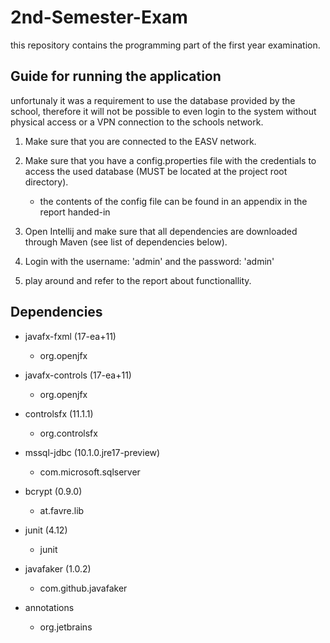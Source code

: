 # 2nd-Semester-Exam

this repository contains the programming part of the first year examination.

## Guide for running the application

unfortunaly it was a requirement to use the database provided by the school, therefore it will not be possible to even login to the system without physical access or a VPN connection to the schools network.

1. Make sure that you are connected to the EASV network.

2. Make sure that you have a config.properties file with the credentials to access the used database (MUST be located at the project root directory). 
    * the contents of the config file can be found in an appendix in the report handed-in

3. Open Intellij and make sure that all dependencies are downloaded through Maven (see list of dependencies below).

4. Login with the username: 'admin' and the password: 'admin'

5. play around and refer to the report about functionallity.


## Dependencies

* javafx-fxml (17-ea+11)
    * org.openjfx

* javafx-controls (17-ea+11)
    * org.openjfx

* controlsfx (11.1.1)
    * org.controlsfx

* mssql-jdbc (10.1.0.jre17-preview)
    * com.microsoft.sqlserver

* bcrypt (0.9.0)
    * at.favre.lib

* junit (4.12)
    * junit

* javafaker (1.0.2)
    * com.github.javafaker

* annotations
    * org.jetbrains
